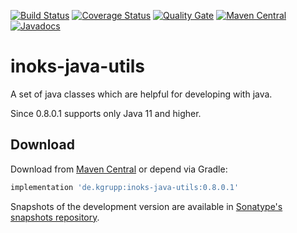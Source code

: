 [![Build Status](https://travis-ci.org/kgrupp/inoks-java-utils.svg?branch=master)](https://travis-ci.org/kgrupp/inoks-java-utils)
[![Coverage Status](https://coveralls.io/repos/github/kgrupp/inoks-java-utils/badge.svg?branch=master)](https://coveralls.io/github/kgrupp/inoks-java-utils?branch=master)
[![Quality Gate](https://sonarcloud.io/api/project_badges/measure?project=inoks-java-utils&metric=alert_status)](https://sonarcloud.io/dashboard?id=inoks-java-utils)
[![Maven Central](https://img.shields.io/maven-central/v/de.kgrupp/inoks-java-utils.svg?label=Maven%20Central)](https://search.maven.org/search?q=g:%22de.kgrupp%22%20AND%20a:%22inoks-java-utils%22)
[![Javadocs](http://www.javadoc.io/badge/de.kgrupp/inoks-java-utils.svg)](http://www.javadoc.io/doc/de.kgrupp/inoks-java-utils)

# inoks-java-utils
A set of java classes which are helpful for developing with java.

Since 0.8.0.1 supports only Java 11 and higher.

## Download

Download from [Maven Central][maven] or depend via Gradle:

```gradle
implementation 'de.kgrupp:inoks-java-utils:0.8.0.1'
```

Snapshots of the development version are available in [Sonatype's snapshots repository][snapshots].

[maven]: https://maven-badges.herokuapp.com/maven-central/de.kgrupp/inoks-java-utils
[snapshots]: https://oss.sonatype.org/content/repositories/snapshots